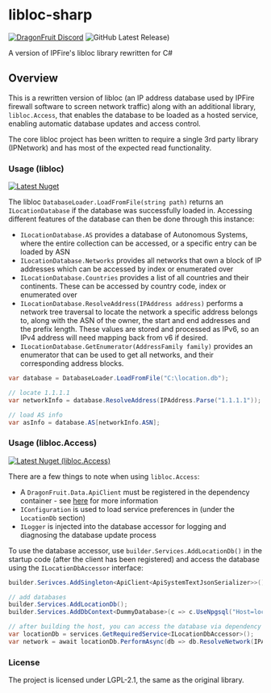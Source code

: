 # libloc-sharp
[![DragonFruit Discord](https://img.shields.io/discord/482528405292843018?label=Discord)](https://discord.gg/VA26u5Z)
![GitHub Latest Release)](https://img.shields.io/github/v/release/aspriddell/libloc-sharp?logo=github)

A version of IPFire's libloc library rewritten for C#

## Overview
This is a rewritten version of libloc (an IP address database used by IPFire firewall software to screen network traffic)
along with an additional library, `libloc.Access`, that enables the database to be loaded as a hosted service, enabling automatic database updates and access control.

The core libloc project has been written to require a single 3rd party library (IPNetwork) and has most of the expected read functionality.

### Usage (libloc)
[![Latest Nuget](https://img.shields.io/nuget/v/libloc?label=libloc&logo=nuget)](https://nuget.org/packages/libloc)

The libloc `DatabaseLoader.LoadFromFile(string path)` returns an `ILocationDatabase` if the database was successfully loaded in. Accessing different features of the database can then be done through this instance:

- `ILocationDatabase.AS` provides a database of Autonomous Systems, where the entire collection can be accessed, or a specific entry can be loaded by ASN
- `ILocationDatabase.Networks` provides all networks that own a block of IP addresses which can be accessed by index or enumerated over
- `ILocationDatabase.Countries` provides a list of all countries and their continents. These can be accessed by country code, index or enumerated over
- `ILocationDatabase.ResolveAddress(IPAddress address)` performs a network tree traversal to locate the network a specific address belongs to, along with the ASN of the owner, the start and end addresses and the prefix length.
These values are stored and processed as IPv6, so an IPv4 address will need mapping back from v6 if desired.
- `ILocationDatabase.GetEnumerator(AddressFamily family)` provides an enumerator that can be used to get all networks, and their corresponding address blocks.

```csharp
var database = DatabaseLoader.LoadFromFile("C:\location.db");

// locate 1.1.1.1
var networkInfo = database.ResolveAddress(IPAddress.Parse("1.1.1.1"));

// load AS info
var asInfo = database.AS[networkInfo.ASN];
```

### Usage (libloc.Access)
[![Latest Nuget (libloc.Access)](https://img.shields.io/nuget/v/libloc.Access?label=libloc.Access&logo=nuget)](https://nuget.org/packages/libloc.Access)

There are a few things to note when using `libloc.Access`:

- A `DragonFruit.Data.ApiClient` must be registered in the dependency container - see [here](https://github.com/dragonfruitnetwork/dragonfruit-common/wiki/%5BApiClient%5D-Getting-Started) for more information
- `IConfiguration` is used to load service preferences in (under the `LocationDb` section)
- `ILogger` is injected into the database accessor for logging and diagnosing the database update process

To use the database accessor, use `builder.Services.AddLocationDb()` in the startup code (after the client has been registered) and access the database using the `ILocationDbAccessor` interface:

```csharp
builder.Serivces.AddSingleton<ApiClient<ApiSystemTextJsonSerializer>>();

// add databases
builder.Services.AddLocationDb();
builder.Services.AddDbContext<DummyDatabase>(c => c.UseNpgsql("Host=localhost"));

// after building the host, you can access the database via dependency injection
var locationDb = services.GetRequiredService<ILocationDbAccessor>();
var network = await locationDb.PerformAsync(db => db.ResolveNetwork(IPAddress.Parse("1.1.1.1")));
```

### License
The project is licensed under LGPL-2.1, the same as the original library.
